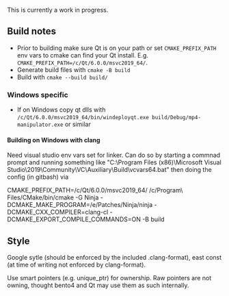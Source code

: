 This is currently a work in progress.

## Build notes

- Prior to building make sure Qt is on your path or set `CMAKE_PREFIX_PATH` env vars to cmake can find your Qt install. E.g. `CMAKE_PREFIX_PATH=/c/Qt/6.0.0/msvc2019_64/`.
- Generate build files with `cmake -B build`
- Build with `cmake --build build/`

### Windows specific

- If on Windows copy qt dlls with `/c/Qt/6.0.0/msvc2019_64/bin/windeployqt.exe build/Debug/mp4-manipulator.exe` or similar

#### Building on Windows with clang

Need visual studio env vars set for linker. Can do so by starting a commnad prompt and running something like "C:\Program Files (x86)\Microsoft Visual Studio\2019\Community\VC\Auxiliary\Build\vcvars64.bat" then doing the config (in gitbash) via

CMAKE_PREFIX_PATH=/c/Qt/6.0.0/msvc2019_64/ /c/Program\ Files/CMake/bin/cmake -G Ninja -DCMAKE_MAKE_PROGRAM=/e/Patches/Ninja/ninja -DCMAKE_CXX_COMPILER=clang-cl -DCMAKE_EXPORT_COMPILE_COMMANDS=ON -B build

## Style

Google sytle (should be enforced by the included .clang-format), east const (at time of writing not enforced by clang-format).

Use smart pointers (e.g. unique_ptr) for ownership. Raw pointers are not owning, thought bento4 and Qt may use them as such internally. 
